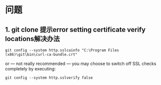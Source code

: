 # 问题

## 1. git clone 提示error setting certificate verify locations解决办法

```shell
git config --system http.sslcainfo "C:\Program Files (x86)\git\bin\curl-ca-bundle.crt"
```

or — not really recommended — you may choose to switch off SSL checks completely by executing:

```shell
git config --system http.sslverify false
```

